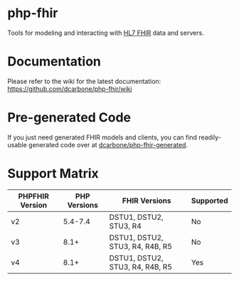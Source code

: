 # php-fhir

Tools for modeling and interacting with [HL7 FHIR](https://hl7.org/fhir/) data and servers. 

# Documentation

Please refer to the wiki for the latest documentation: https://github.com/dcarbone/php-fhir/wiki

# Pre-generated Code

If you just need generated FHIR models and clients, you can find readily-usable generated code over at 
[dcarbone/php-fhir-generated](https://github.com/dcarbone/php-fhir-generated).

# Support Matrix

| PHPFHIR Version     | PHP Versions | FHIR Versions                    | Supported |
|---------------------|--------------|----------------------------------|-----------|
| v2                  | 5.4-7.4      | DSTU1, DSTU2, STU3, R4           | No        |
| v3                  | 8.1+         | DSTU1, DSTU2, STU3, R4, R4B, R5  | No        |
| v4                  | 8.1+         | DSTU1, DSTU2, STU3, R4, R4B, R5  | Yes       |
